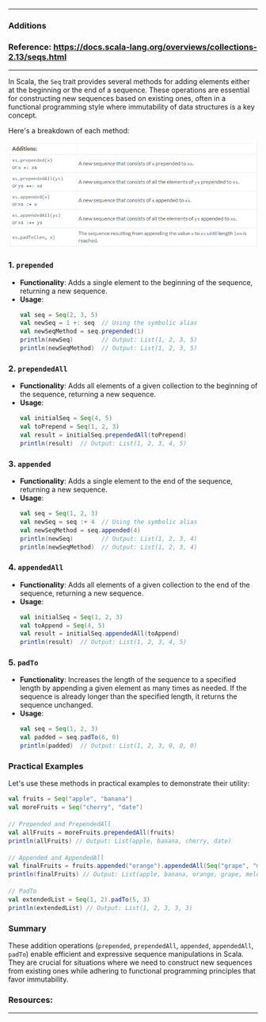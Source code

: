 
---

### Additions

### Reference: <https://docs.scala-lang.org/overviews/collections-2.13/seqs.html>

---

In Scala, the `Seq` trait provides several methods for adding elements either at the beginning or the end of a sequence. These operations are essential for constructing new sequences based on existing ones, often in a functional programming style where immutability of data structures is a key concept. 

Here's a breakdown of each method:

![Additions](additions.png "Additions")

### 1. `prepended`

- **Functionality**: Adds a single element to the beginning of the sequence, returning a new sequence.
- **Usage**:
  ```scala
  val seq = Seq(2, 3, 5)
  val newSeq = 1 +: seq  // Using the symbolic alias
  val newSeqMethod = seq.prepended(1)
  println(newSeq)        // Output: List(1, 2, 3, 5)
  println(newSeqMethod)  // Output: List(1, 2, 3, 5)
  ```

### 2. `prependedAll`

- **Functionality**: Adds all elements of a given collection to the beginning of the sequence, returning a new sequence.
- **Usage**:
  ```scala
  val initialSeq = Seq(4, 5)
  val toPrepend = Seq(1, 2, 3)
  val result = initialSeq.prependedAll(toPrepend)
  println(result)  // Output: List(1, 2, 3, 4, 5)
  ```

### 3. `appended`

- **Functionality**: Adds a single element to the end of the sequence, returning a new sequence.
- **Usage**:
  ```scala
  val seq = Seq(1, 2, 3)
  val newSeq = seq :+ 4  // Using the symbolic alias
  val newSeqMethod = seq.appended(4)
  println(newSeq)        // Output: List(1, 2, 3, 4)
  println(newSeqMethod)  // Output: List(1, 2, 3, 4)
  ```

### 4. `appendedAll`

- **Functionality**: Adds all elements of a given collection to the end of the sequence, returning a new sequence.
- **Usage**:
  ```scala
  val initialSeq = Seq(1, 2, 3)
  val toAppend = Seq(4, 5)
  val result = initialSeq.appendedAll(toAppend)
  println(result)  // Output: List(1, 2, 3, 4, 5)
  ```

### 5. `padTo`

- **Functionality**: Increases the length of the sequence to a specified length by appending a given element as many times as needed. If the sequence is already longer than the specified length, it returns the sequence unchanged.
- **Usage**:
  ```scala
  val seq = Seq(1, 2, 3)
  val padded = seq.padTo(6, 0)
  println(padded)  // Output: List(1, 2, 3, 0, 0, 0)
  ```

### Practical Examples

Let's use these methods in practical examples to demonstrate their utility:

```scala
val fruits = Seq("apple", "banana")
val moreFruits = Seq("cherry", "date")

// Prepended and PrependedAll
val allFruits = moreFruits.prependedAll(fruits)
println(allFruits) // Output: List(apple, banana, cherry, date)

// Appended and AppendedAll
val finalFruits = fruits.appended("orange").appendedAll(Seq("grape", "melon"))
println(finalFruits) // Output: List(apple, banana, orange, grape, melon)

// PadTo
val extendedList = Seq(1, 2).padTo(5, 3)
println(extendedList) // Output: List(1, 2, 3, 3, 3)
```

### Summary

These addition operations (`prepended`, `prependedAll`, `appended`, `appendedAll`, `padTo`) enable efficient and expressive sequence manipulations in Scala. They are crucial for situations where we need to construct new sequences from existing ones while adhering to functional programming principles that favor immutability.

### Resources:

---
